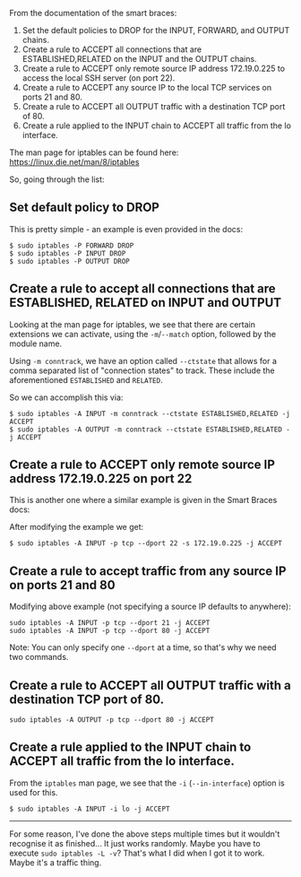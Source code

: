 From the documentation of the smart braces:
1. Set the default policies to DROP for the INPUT, FORWARD, and OUTPUT chains.
2. Create a rule to ACCEPT all connections that are ESTABLISHED,RELATED on the INPUT and the OUTPUT
   chains.
3. Create a rule to ACCEPT only remote source IP address 172.19.0.225 to access the local SSH
   server (on port 22).
4. Create a rule to ACCEPT any source IP to the local TCP services on ports 21 and 80.
5. Create a rule to ACCEPT all OUTPUT traffic with a destination TCP port of 80.
6. Create a rule applied to the INPUT chain to ACCEPT all traffic from the lo interface.

The man page for iptables can be found here: https://linux.die.net/man/8/iptables

So, going through the list:

## Set default policy to DROP
This is pretty simple - an example is even provided in the docs:

```
$ sudo iptables -P FORWARD DROP
$ sudo iptables -P INPUT DROP
$ sudo iptables -P OUTPUT DROP
```

## Create a rule to accept all connections that are ESTABLISHED, RELATED on INPUT and OUTPUT
Looking at the man page for iptables, we see that there are certain extensions we can activate,
using the `-m`/`--match` option, followed by the module name.

Using `-m conntrack`, we have an option called `--ctstate` that allows for a comma separated list of
"connection states" to track. These include the aforementioned `ESTABLISHED` and `RELATED`.

So we can accomplish this via:

```
$ sudo iptables -A INPUT -m conntrack --ctstate ESTABLISHED,RELATED -j ACCEPT
$ sudo iptables -A OUTPUT -m conntrack --ctstate ESTABLISHED,RELATED -j ACCEPT
```

## Create a rule to ACCEPT only remote source IP address 172.19.0.225 on port 22
This is another one where a similar example is given in the Smart Braces docs:

After modifying the example we get:

```
$ sudo iptables -A INPUT -p tcp --dport 22 -s 172.19.0.225 -j ACCEPT
```

## Create a rule to accept traffic from any source IP on ports 21 and 80
Modifying above example (not specifying a source IP defaults to anywhere):

```
sudo iptables -A INPUT -p tcp --dport 21 -j ACCEPT
sudo iptables -A INPUT -p tcp --dport 80 -j ACCEPT
```

Note: You can only specify one `--dport` at a time, so that's why we need two commands.

## Create a rule to ACCEPT all OUTPUT traffic with a destination TCP port of 80.

```
sudo iptables -A OUTPUT -p tcp --dport 80 -j ACCEPT
```

## Create a rule applied to the INPUT chain to ACCEPT all traffic from the lo interface.
From the `iptables` man page, we see that the `-i` (`--in-interface`) option is used for this.

```
$ sudo iptables -A INPUT -i lo -j ACCEPT
```

-------------

For some reason, I've done the above steps multiple times but it wouldn't recognise it as
finished... It just works randomly. Maybe you have to execute `sudo iptables -L -v`? That's what I
did when I got it to work. Maybe it's a traffic thing.


